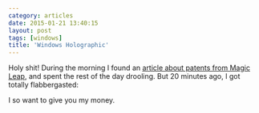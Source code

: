 ```yaml
---
category: articles
date: 2015-01-21 13:40:15
layout: post
tags: [windows]
title: 'Windows Holographic'
---
```


<p>Holy shit! During the morning I found an <a href="http://www.fastcodesign.com/3041174/48-crazy-ui-ideas-coming-from-the-500-million-stealth-startup-magic-leap">article about patents from Magic Leap</a>, and spent the rest of the day drooling. But 20 minutes ago, I got totally flabbergasted:</p>

<script height="370px" width="480px" src="http://player.ooyala.com/iframe.js#ec=U3MGJ3cjpKzhKMTesDPdJpOJx2i87n23&pbid=dcc84e41db014454b08662a766057e2b"></script>

<p>I so want to give you my money.</p>
